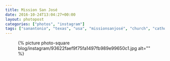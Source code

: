 ```yaml
---
title: Mission San José
date: 2016-10-24T13:04:27+00:00
layout: photopost
categories: ["photos", "instagram"]
tags: ["sanantonio", "texas", "usa", "missionsanjosé", "church", "catholic", "mission"]
---
```


<figure class="photo photo--square">
  {% picture photo-square blog/instagram/93622faef9f75fa1497fb989e99650c1.jpg alt="" %}
</figure>


